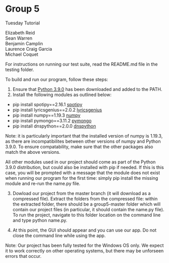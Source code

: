 # Group 5

Tuesday Tutorial

Elizabeth Reid  
Sean Warren  
Benjamin Camplin  
Laurence Craig Garcia  
Michael Coquet  

For instructions on running our test suite, read the README.md file in the testing folder.

To build and run our program, follow these steps: 

1. Ensure that [Python 3.9.0](https://www.python.org/downloads/release/python-390/) has been downloaded and added to the PATH. 
2. Install the following modules as outlined below: 

- pip install spotipy==2.16.1 [spotipy](https://spotipy.readthedocs.io/en/2.16.1/)
- pip install lyricsgenius==2.0.2 [lyricsgenius](https://pypi.org/project/lyricsgenius/)
- pip install numpy==1.19.3 [numpy](https://numpy.org/)
- pip install pymongo==3.11.2 [pymongo](https://pymongo.readthedocs.io/en/stable/)
- pip install dnspython==2.0.0 [dnspython](https://www.dnspython.org/)

Note: it is particularly important that the installed version of numpy is 1.19.3, as there are incompatibilites between other versions of numpy and Python 3.9.0. To ensure compatability, make sure that the other packages also match the above versions.

All other modules used in our project should come as part of the Python 3.9.0 distribution, but could also be installed with pip if needed. If this is this case, you will be prompted with a message that the module does not exist when running our program for the first time: simply pip install the missing module and re-run the name.py file. 

3. Dowload our project from the master branch (it will download as a compressed file). Extract the folders from the compressed file: within the extracted folder, there should be a group5-master folder which will contain our project files (in particular, it should contain the name.py file). To run the project, navigate to this folder location on the command line and type python name.py.

4. At this point, the GUI should appear and you can use our app. Do not close the command line while using the app. 

Note: Our project has been fully tested for the Windows OS only. We expect it to work correctly on other operating systems, but there may be unforseen errors that occur. 
